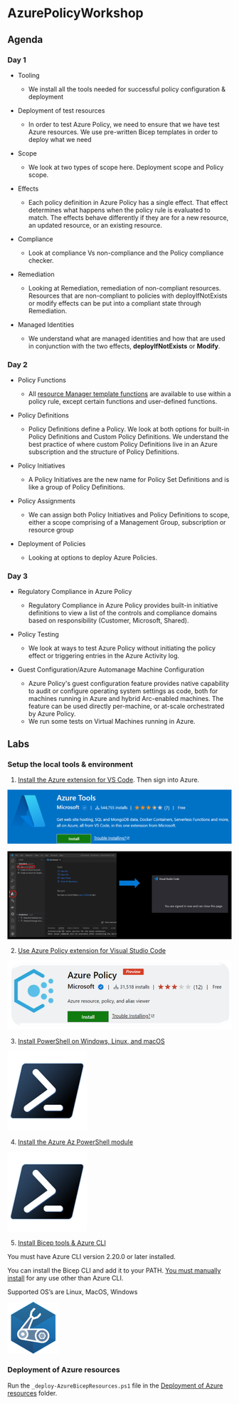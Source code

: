# AzurePolicyWorkshop



## Agenda

### Day 1

- Tooling
  - We install all the tools needed for successful policy configuration & deployment

- Deployment of test resources
  - In order to test Azure Policy, we need to ensure that we have test Azure resources. We use pre-written Bicep templates in order to deploy what we need

- Scope
  - We look at two types of scope here. Deployment scope and Policy scope. 

- Effects
  - Each policy definition in Azure Policy has a single effect. That effect determines what happens when the policy rule is evaluated to match. The effects behave differently if they are for a new resource, an updated resource, or an existing resource.

- Compliance
  - Look at compliance Vs non-compliance and the Policy compliance checker.

- Remediation
  - Looking at Remediation, remediation of non-compliant resources. Resources that are non-compliant to policies with deployIfNotExists or modify effects can be put into a compliant state through Remediation.

- Managed Identities
  - We understand what are managed identities and how that are used in conjunction with the two effects, **deployIfNotExists** or **Modify**.

### Day 2

- Policy Functions
  - All [resource Manager template functions](https://docs.microsoft.com/en-us/azure/azure-resource-manager/templates/template-functions) are available to use within a policy rule, except certain functions and user-defined functions.

- Policy Definitions
  - Policy Definitions define a Policy. We look at both options for built-in Policy Definitions and Custom Policy Definitions. We understand the best practice of where custom Policy Definitions live in an Azure subscription and the structure of Policy Definitions.

- Policy Initiatives
  - A Policy Initiatives are the new name for Policy Set Definitions and is like a group of Policy Definitions.

- Policy Assignments
  - We can assign both Policy Initiatives and Policy Definitions to scope, either a scope comprising of a Management Group, subscription or resource group
 
- Deployment of Policies
  - Looking at options to deploy Azure Policies. 


### Day 3

- Regulatory Compliance in Azure Policy
  - Regulatory Compliance in Azure Policy provides built-in initiative definitions to view a list of the controls and compliance domains based on responsibility (Customer, Microsoft, Shared).

- Policy Testing
  - We look at ways to test Azure Policy without initiating the policy effect or triggering entries in the Azure Activity log.

- Guest Configuration/Azure Automanage Machine Configuration
  - Azure Policy's guest configuration feature provides native capability to audit or configure operating system settings as code, both for machines running in Azure and hybrid Arc-enabled machines. The feature can be used directly per-machine, or at-scale orchestrated by Azure Policy.
  - We run some tests on Virtual Machines running in Azure.

## Labs

### Setup the local tools & environment

1. [Install the Azure extension for VS Code](https://marketplace.visualstudio.com/items?itemName=ms-vscode.vscode-node-azure-pack). Then sign into Azure.


![](blobs/AzureExtension.png)

![](blobs/VSCodeSignIntoAzure.png)

2. [Use Azure Policy extension for Visual Studio Code](https://docs.microsoft.com/en-us/azure/governance/policy/how-to/extension-for-vscode)

![](blobs/AzurePolicyExtension.png)

3. [Install PowerShell on Windows, Linux, and macOS](https://docs.microsoft.com/en-us/powershell/scripting/install/installing-powershell)

![](blobs/PowerShell.png)

4. [Install the Azure Az PowerShell module](https://docs.microsoft.com/en-us/powershell/azure/install-az-ps)

![](blobs/PowerShell.png)

5. [Install Bicep tools & Azure CLI](https://docs.microsoft.com/en-us/azure/azure-resource-manager/bicep/install)

 You must have Azure CLI version 2.20.0 or later installed.
 
 You can install the Bicep CLI and add it to your PATH. [You must manually install](https://docs.microsoft.com/en-us/azure/azure-resource-manager/bicep/install#install-manually) for any use other than Azure CLI. 
 
 Supported OS’s are Linux, MacOS, Windows

![](blobs/Bicep.png)






### Deployment of Azure resources

Run the `_deploy-AzureBicepResources.ps1` file in the [Deployment of Azure resources](/Deployment%20of%20Azure%20resources/) folder.